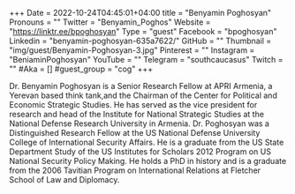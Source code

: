 +++
Date = 2022-10-24T04:45:01+04:00
title = "Benyamin Poghosyan"
Pronouns = ""
Twitter = "Benyamin_Poghos"
Website = "https://linktr.ee/bpoghosyan"
Type = "guest"
Facebook = "bpoghosyan"
Linkedin = "benyamin-poghosyan-635a7622/"
GitHub = ""
Thumbnail = "img/guest/Benyamin-Poghosyan-3.jpg"
Pinterest = ""
Instagram = "BeniaminPoghosyan"
YouTube = ""
Telegram = "southcaucasus"
Twitch = ""
#Aka = []
#guest_group = "cog"
+++

Dr. Benyamin Poghosyan is a Senior Research Fellow at APRI Armenia, a Yerevan based think tank,and the Chairman of the Center for Political and Economic Strategic Studies. He has served as the vice president for research and head of the Institute for National Strategic Studies at the National Defense Research University in Armenia. Dr. Poghosyan was a Distinguished Research Fellow at the US National Defense University College of International Security Affairs. He is a graduate from the US State Department Study of the US Institutes for Scholars 2012 Program on US National Security Policy Making. He holds a PhD in history and is a graduate from the 2006 Tavitian Program on International Relations at Fletcher School of Law and Diplomacy.

